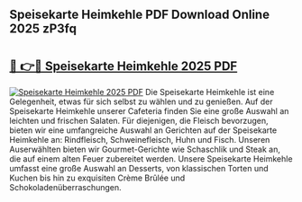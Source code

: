 ## Speisekarte Heimkehle PDF Download Online 2025 zP3fq

# <h2><a href="http://gca64l.nevu.top/?p=Speisekarte+Heimkehle">🔗 👉🔴 Speisekarte Heimkehle 2025 PDF</a></h2>

[![Speisekarte Heimkehle 2025 PDF](https://i.imgur.com/dBaPXMq.png)](http://gca64l.nevu.top/?p=Speisekarte+Heimkehle)
Die Speisekarte Heimkehle ist eine Gelegenheit, etwas für sich selbst zu wählen und zu genießen. Auf der Speisekarte Heimkehle unserer Cafeteria finden Sie eine große Auswahl an leichten und frischen Salaten. Für diejenigen, die Fleisch bevorzugen, bieten wir eine umfangreiche Auswahl an Gerichten auf der Speisekarte Heimkehle an: Rindfleisch, Schweinefleisch, Huhn und Fisch. Unseren Auserwählten bieten wir Gourmet-Gerichte wie Schaschlik und Steak an, die auf einem alten Feuer zubereitet werden. Unsere Speisekarte Heimkehle umfasst eine große Auswahl an Desserts, von klassischen Torten und Kuchen bis hin zu exquisiten Crème Brûlée und Schokoladenüberraschungen.
